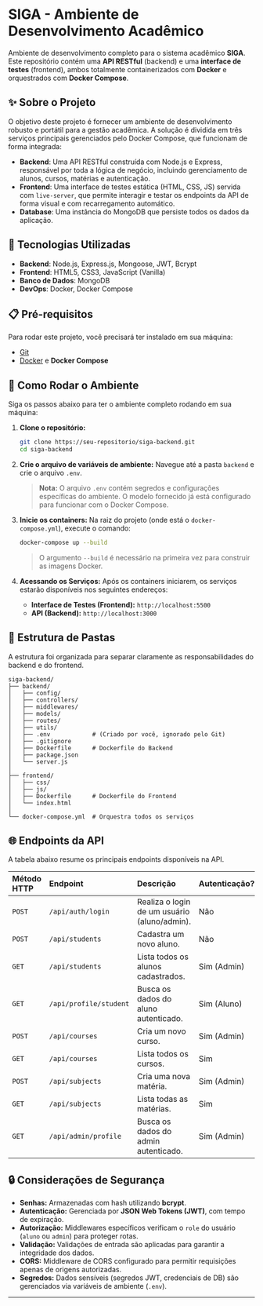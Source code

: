

# SIGA - Ambiente de Desenvolvimento Acadêmico

Ambiente de desenvolvimento completo para o sistema acadêmico **SIGA**. Este repositório contém uma **API RESTful** (backend) e uma **interface de testes** (frontend), ambos totalmente containerizados com **Docker** e orquestrados com **Docker Compose**.


## ✨ Sobre o Projeto

O objetivo deste projeto é fornecer um ambiente de desenvolvimento robusto e portátil para a gestão acadêmica. A solução é dividida em três serviços principais gerenciados pelo Docker Compose, que funcionam de forma integrada:

  * **Backend**: Uma API RESTful construída com Node.js e Express, responsável por toda a lógica de negócio, incluindo gerenciamento de alunos, cursos, matérias e autenticação.
  * **Frontend**: Uma interface de testes estática (HTML, CSS, JS) servida com `live-server`, que permite interagir e testar os endpoints da API de forma visual e com recarregamento automático.
  * **Database**: Uma instância do MongoDB que persiste todos os dados da aplicação.



## 🚀 Tecnologias Utilizadas

  * **Backend**: Node.js, Express.js, Mongoose, JWT, Bcrypt
  * **Frontend**: HTML5, CSS3, JavaScript (Vanilla)
  * **Banco de Dados**: MongoDB
  * **DevOps**: Docker, Docker Compose


## 📋 Pré-requisitos

Para rodar este projeto, você precisará ter instalado em sua máquina:

  * [Git](https://git-scm.com/)
  * [Docker](https://www.docker.com/products/docker-desktop/) e **Docker Compose**

## 🚀 Como Rodar o Ambiente

Siga os passos abaixo para ter o ambiente completo rodando em sua máquina:

1.  **Clone o repositório:**

    ```bash
    git clone https://seu-repositorio/siga-backend.git
    cd siga-backend
    ```

2.  **Crie o arquivo de variáveis de ambiente:**
    Navegue até a pasta `backend` e crie o arquivo `.env`.


    > **Nota:** O arquivo `.env` contém segredos e configurações específicas do ambiente. O modelo fornecido já está configurado para funcionar com o Docker Compose.

3.  **Inicie os containers:**
    Na raiz do projeto (onde está o `docker-compose.yml`), execute o comando:

    ```bash
    docker-compose up --build
    ```

    > O argumento `--build` é necessário na primeira vez para construir as imagens Docker.

4.  **Acessando os Serviços:**
    Após os containers iniciarem, os serviços estarão disponíveis nos seguintes endereços:

      * **Interface de Testes (Frontend):** `http://localhost:5500`
      * **API (Backend):** `http://localhost:3000`


## 📁 Estrutura de Pastas

A estrutura foi organizada para separar claramente as responsabilidades do backend e do frontend.

```
siga-backend/
├── backend/
│   ├── config/
│   ├── controllers/
│   ├── middlewares/
│   ├── models/
│   ├── routes/
│   ├── utils/
│   ├── .env            # (Criado por você, ignorado pelo Git)
│   ├── .gitignore
│   ├── Dockerfile      # Dockerfile do Backend
│   ├── package.json
│   └── server.js
│
├── frontend/
│   ├── css/
│   ├── js/
│   ├── Dockerfile      # Dockerfile do Frontend
│   └── index.html
│
└── docker-compose.yml  # Orquestra todos os serviços
```


## 🌐 Endpoints da API

A tabela abaixo resume os principais endpoints disponíveis na API.

| Método HTTP | Endpoint                | Descrição                                 | Autenticação? |
| :---------- | :---------------------- | :---------------------------------------- | :------------ |
| `POST`      | `/api/auth/login`       | Realiza o login de um usuário (aluno/admin). | Não           |
| `POST`      | `/api/students`         | Cadastra um novo aluno.                   | Não           |
| `GET`       | `/api/students`         | Lista todos os alunos cadastrados.        | Sim (Admin)   |
| `GET`       | `/api/profile/student`  | Busca os dados do aluno autenticado.      | Sim (Aluno)   |
| `POST`      | `/api/courses`          | Cria um novo curso.                       | Sim (Admin)   |
| `GET`       | `/api/courses`          | Lista todos os cursos.                    | Sim           |
| `POST`      | `/api/subjects`         | Cria uma nova matéria.                    | Sim (Admin)   |
| `GET`       | `/api/subjects`         | Lista todas as matérias.                  | Sim           |
| `GET`       | `/api/admin/profile`    | Busca os dados do admin autenticado.      | Sim (Admin)   |


## 🔒 Considerações de Segurança

  * **Senhas:** Armazenadas com hash utilizando **bcrypt**.
  * **Autenticação:** Gerenciada por **JSON Web Tokens (JWT)**, com tempo de expiração.
  * **Autorização:** Middlewares específicos verificam o `role` do usuário (`aluno` ou `admin`) para proteger rotas.
  * **Validação:** Validações de entrada são aplicadas para garantir a integridade dos dados.
  * **CORS:** Middleware de CORS configurado para permitir requisições apenas de origens autorizadas.
  * **Segredos:** Dados sensíveis (segredos JWT, credenciais de DB) são gerenciados via variáveis de ambiente (`.env`).

-----
